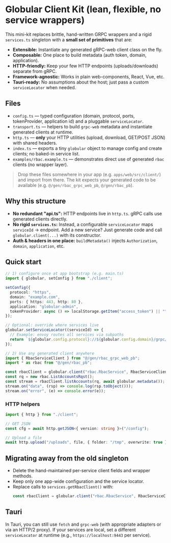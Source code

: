 
# Globular Client Kit (lean, flexible, no service wrappers)

This mini-kit replaces brittle, hand-written GRPC wrappers and a rigid `services.ts` singleton
with a **small set of primitives** that are:
- **Extensible:** Instantiate any generated gRPC-web client class on the fly.
- **Composable:** One place to build metadata (auth token, domain, application).
- **HTTP-friendly:** Keep your few HTTP endpoints (uploads/downloads) separate from gRPC.
- **Framework-agnostic:** Works in plain web-components, React, Vue, etc.
- **Tauri-ready:** No assumptions about the host; just pass a custom `serviceLocator` when needed.

## Files

- `config.ts` — typed configuration (domain, protocol, ports, tokenProvider, application id) and a pluggable `serviceLocator`.
- `transport.ts` — helpers to build `grpc-web` metadata and instantiate generated clients at runtime.
- `http.ts` — **only** your HTTP utilities (upload, download, GET/POST JSON) with shared headers.
- `index.ts` — exports a tiny `globular` object to manage config and create clients; no baked-in service list.
- `examples/rbac.example.ts` — demonstrates direct use of generated `rbac` clients (no wrapper layer).

> Drop these files somewhere in your app (e.g. `apps/web/src/client/`) and import from there.
> The kit expects your generated code to be available (e.g. `@/gen/rbac_grpc_web_pb`, `@/gen/rbac_pb`).

## Why this structure

- **No redundant "api.ts":** HTTP endpoints live in `http.ts`. gRPC calls use generated clients directly.
- **No rigid `services.ts`:** Instead, a configurable `serviceLocator` maps `serviceId` → endpoint.
  Add a new service? Just generate code and call `globular.client(...)` with its constructor.
- **Auth & headers in one place:** `buildMetadata()` injects `Authorization`, `domain`, `application`, etc.

## Quick start

```ts
// 1) configure once at app bootstrap (e.g. main.ts)
import { globular, setConfig } from "./client";

setConfig({
  protocol: "https",
  domain: "example.com",
  ports: { https: 443, http: 80 },
  application: "globular-admin",
  tokenProvider: async () => localStorage.getItem("access_token") || ""
});

// Optional: override where services live
globular.setServiceLocator((serviceId) => {
  // Example: envoy routes all services via subpaths
  return `${globular.config.protocol}://${globular.config.domain}/grpc/${serviceId}`;
});

// 2) Use any generated client anywhere
import { RbacServiceClient } from "@/gen/rbac_grpc_web_pb";
import * as rbac from "@/gen/rbac_pb";

const rbacClient = globular.client("rbac.RbacService", RbacServiceClient);
const rq = new rbac.ListAccountsRqst();
const stream = rbacClient.listAccounts(rq, await globular.metadata());
stream.on("data", (rsp) => console.log(rsp.toObject()));
stream.on("error", (e) => console.error(e));
```

### HTTP helpers

```ts
import { http } from "./client";

// GET JSON
const cfg = await http.getJSON<{ version: string }>("/config");

// Upload a file
await http.upload("/uploads", file, { folder: "/tmp", overwrite: true });
```

## Migrating away from the old singleton

- Delete the hand-maintained per-service client fields and wrapper methods.
- Keep only one app-wide configuration and the service locator.
- Replace calls to `services.getRbacClient()` with:
  ```ts
  const rbacClient = globular.client("rbac.RbacService", RbacServiceClient);
  ```

## Tauri

In Tauri, you can still use `fetch` and `grpc-web` (with appropriate adapters or via an HTTP/2 proxy).
If your services are local, set a different `serviceLocator` at runtime (e.g., `https://localhost:9443` per service).
